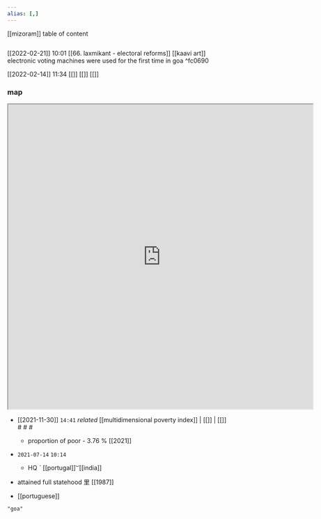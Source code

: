 ```yaml
---
alias: [,]
---
```

[[mizoram]]
table of content
```toc
```
[[2022-02-21]] 10:01 [[66. laxmikant - electoral reforms]]
[[kaavi art]]
electronic voting machines were used for the first time in goa ^fc0690

[[2022-02-14]] 11:34 [[]] [[]] [[]]
### map
<iframe src="https://duckduckgo.com/?t=ffab&q=goa&ia=web&iaxm=about" width="700" height="700" ></iframe>



- [[2021-11-30]]  `14:41` _related_ [[multidimensional poverty index]] | [[]] | [[]] # # #
	- proportion of poor - 3.76 % [[2021]]

- `2021-07-14`  `10:14`
	- HQ ˋ [[portugal]] ͝   [[india]]
- attained full statehood 里 [[1987]]
- [[portuguese]]

```query 2021-11-30 14:41
"goa"
```